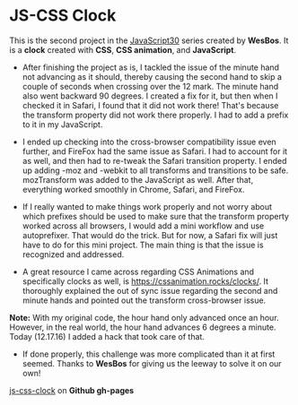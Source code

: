 # JS-CSS Clock

This is the second project in the [JavaScript30](https://javascript30.com/) series created by **WesBos**. It is a **clock** created with **CSS**, **CSS animation**, and **JavaScript**.

* After finishing the project as is, I tackled the issue of the minute hand not advancing as it should, thereby causing the second hand to skip a couple of seconds when crossing over the 12 mark. The minute hand also went backward 90 degrees. I created a fix for it, but then when I checked it in Safari, I found that it did not work there! That's because the transform property did not work there properly. I had to add a prefix to it in my JavaScript.

* I ended up checking into the cross-browser compatibility issue even further, and FireFox had the same issue as Safari. I had to account for it as well, and then had to re-tweak the Safari transition property. I ended up adding -moz and -webkit to all transforms and transitions to be safe. mozTransform was added to the JavaScript as well. After that, everything worked smoothly in Chrome, Safari, and FireFox.

* If I really wanted to make things work properly and not worry about which prefixes should be used to make sure that the transform property worked across all browsers, I would add a mini workflow and use autoprefixer. That would do the trick. But for now, a Safari fix will just have to do for this mini project. The main thing is that the issue is recognized and addressed.

* A great resource I came across regarding CSS Animations and specifically clocks as well, is https://cssanimation.rocks/clocks/. It thoroughly explained the out of sync issue regarding the second and minute hands and pointed out the transform cross-browser issue.

**Note:** With my original code, the hour hand only advanced once an hour. However, in the real world, the hour hand advances 6 degrees a minute. Today (12.17.16) I added a hack that took care of that.

* If done properly, this challenge was more complicated than it at first seemed. Thanks to **WesBos** for giving us the leeway to solve it on our own!

[js-css-clock](https://interglobalmedia.github.io/js-css-clock/) on **Github gh-pages**
